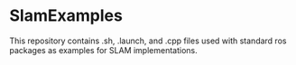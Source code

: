 # SlamExamples
This repository contains .sh, .launch, and .cpp files used with standard ros packages as examples for SLAM implementations.
